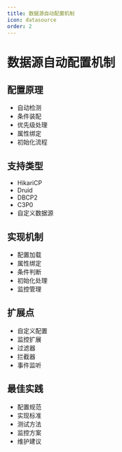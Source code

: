 ```yaml
---
title: 数据源自动配置机制
icon: datasource
order: 2
---
```


# 数据源自动配置机制

## 配置原理
- 自动检测
- 条件装配
- 优先级处理
- 属性绑定
- 初始化流程

## 支持类型
- HikariCP
- Druid
- DBCP2
- C3P0
- 自定义数据源

## 实现机制
- 配置加载
- 属性绑定
- 条件判断
- 初始化处理
- 监控管理

## 扩展点
- 自定义配置
- 监控扩展
- 过滤器
- 拦截器
- 事件监听

## 最佳实践
- 配置规范
- 实现标准
- 测试方法
- 监控方案
- 维护建议
